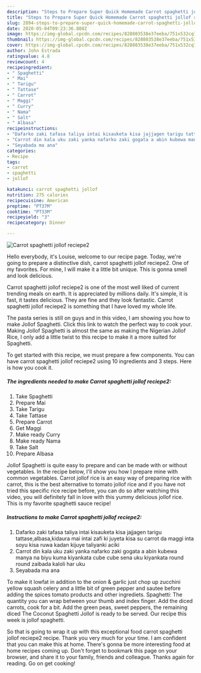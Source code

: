 ```yaml
---
description: "Steps to Prepare Super Quick Homemade Carrot spaghetti jollof reciepe2"
title: "Steps to Prepare Super Quick Homemade Carrot spaghetti jollof reciepe2"
slug: 2894-steps-to-prepare-super-quick-homemade-carrot-spaghetti-jollof-reciepe2
date: 2020-05-04T09:23:36.808Z
image: https://img-global.cpcdn.com/recipes/828803538e37eeba/751x532cq70/carrot-spaghetti-jollof-reciepe2-recipe-main-photo.jpg
thumbnail: https://img-global.cpcdn.com/recipes/828803538e37eeba/751x532cq70/carrot-spaghetti-jollof-reciepe2-recipe-main-photo.jpg
cover: https://img-global.cpcdn.com/recipes/828803538e37eeba/751x532cq70/carrot-spaghetti-jollof-reciepe2-recipe-main-photo.jpg
author: John Estrada
ratingvalue: 4.8
reviewcount: 4
recipeingredient:
- " Spaghetti"
- " Mai"
- " Tarigu"
- " Tattase"
- " Carrot"
- " Maggi"
- " Curry"
- " Nama"
- " Salt"
- " Albasa"
recipeinstructions:
- "Dafarko zaki tafasa taliya intai kisauketa kisa jajjagen tarigu tattase,albasa,kidaura mai intai zafi ki juyeta kisa su carrot da maggi inta soyu kisa ruwa kadan kijuye taliyanki aciki"
- "Carrot din kala uku zaki yanka nafarko zaki gogata a abin kubewa manya na biyu kuma kiyankata cube cube sena uku kiyankata round round zaibada kaloli har uku"
- "Seyabada ma ana"
categories:
- Recipe
tags:
- carrot
- spaghetti
- jollof

katakunci: carrot spaghetti jollof 
nutrition: 275 calories
recipecuisine: American
preptime: "PT37M"
cooktime: "PT33M"
recipeyield: "3"
recipecategory: Dinner

---
```



![Carrot spaghetti jollof reciepe2](https://img-global.cpcdn.com/recipes/828803538e37eeba/751x532cq70/carrot-spaghetti-jollof-reciepe2-recipe-main-photo.jpg)

Hello everybody, it's Louise, welcome to our recipe page. Today, we're going to prepare a distinctive dish, carrot spaghetti jollof reciepe2. One of my favorites. For mine, I will make it a little bit unique. This is gonna smell and look delicious.

Carrot spaghetti jollof reciepe2 is one of the most well liked of current trending meals on earth. It is appreciated by millions daily. It's simple, it is fast, it tastes delicious. They are fine and they look fantastic. Carrot spaghetti jollof reciepe2 is something that I have loved my whole life.

The pasta series is still on guys and in this video, I am showing you how to make Jollof Spaghetti. Click this link to watch the perfect way to cook your. Making Jollof Spaghetti is almost the same as making the Nigerian Jollof Rice, I only add a little twist to this recipe to make it a more suited for Spaghetti.


To get started with this recipe, we must prepare a few components. You can have carrot spaghetti jollof reciepe2 using 10 ingredients and 3 steps. Here is how you cook it.

<!--inarticleads1-->

##### The ingredients needed to make Carrot spaghetti jollof reciepe2:

1. Take  Spaghetti
1. Prepare  Mai
1. Take  Tarigu
1. Take  Tattase
1. Prepare  Carrot
1. Get  Maggi
1. Make ready  Curry
1. Make ready  Nama
1. Take  Salt
1. Prepare  Albasa


Jollof Spaghetti is quite easy to prepare and can be made with or without vegetables. In the recipe below, I&#39;ll show you how I prepare mine with common vegetables. Carrot jollof rice is an easy way of preparing rice with carrot, this is the best alternative to tomato jollof rice and if you have not tried this specific rice recipe before, you can do so after watching this video, you will definitely fall in love with this yummy delicious jollof rice. This is my favorite spaghetti sauce recipe! 

<!--inarticleads2-->

##### Instructions to make Carrot spaghetti jollof reciepe2:

1. Dafarko zaki tafasa taliya intai kisauketa kisa jajjagen tarigu tattase,albasa,kidaura mai intai zafi ki juyeta kisa su carrot da maggi inta soyu kisa ruwa kadan kijuye taliyanki aciki
1. Carrot din kala uku zaki yanka nafarko zaki gogata a abin kubewa manya na biyu kuma kiyankata cube cube sena uku kiyankata round round zaibada kaloli har uku
1. Seyabada ma ana


To make it lowfat in addition to the onion &amp; garlic just chop up zucchini yellow squash celery and a little bit of green pepper and sautee before adding the spices tomato products and other ingrediets. Spaghetti: The quantity you can wrap between your thumb and index finger. Add the diced carrots, cook for a bit. Add the green peas, sweet peppers, the remaining diced The Coconut Spaghetti Jollof is ready to be served. Our recipe this week is jollof spaghetti. 

So that is going to wrap it up with this exceptional food carrot spaghetti jollof reciepe2 recipe. Thank you very much for your time. I am confident that you can make this at home. There's gonna be more interesting food at home recipes coming up. Don't forget to bookmark this page on your browser, and share it to your family, friends and colleague. Thanks again for reading. Go on get cooking!

